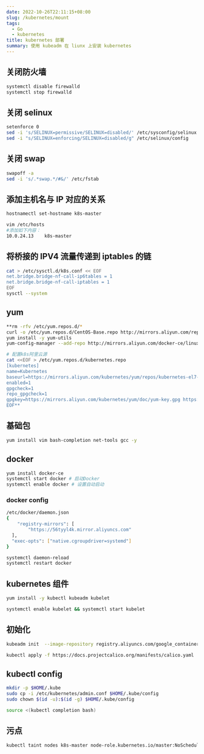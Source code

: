 ```yaml
---
date: 2022-10-26T22:11:15+08:00
slug: /kubernetes/mount
tags:
  - Go
  - kubernetes
title: kubernetes 部署
summary: 使用 kubeadm 在 liunx 上安装 kubernetes
---
```

## 关闭防火墙

```bash
systemctl disable firewalld
systemctl stop firewalld
```

## 关闭 selinux

```bash
setenforce 0
sed -i 's/SELINUX=permissive/SELINUX=disabled/' /etc/sysconfig/selinux
sed -i "s/SELINUX=enforcing/SELINUX=disabled/g" /etc/selinux/config
```

## 关闭 swap

```bash
swapoff -a
sed -i 's/.*swap.*/#&/' /etc/fstab
```

## 添加主机名与 IP 对应的关系

```bash
hostnamectl set-hostname k8s-master

vim /etc/hosts
#添加如下内容：
10.0.24.13    k8s-master
```

## 将桥接的 IPV4 流量传递到 iptables 的链

```bash
cat > /etc/sysctl.d/k8s.conf << EOF
net.bridge.bridge-nf-call-ip6tables = 1
net.bridge.bridge-nf-call-iptables = 1
EOF
sysctl --system
```

## yum

```bash
**rm -rfv /etc/yum.repos.d/*
curl -o /etc/yum.repos.d/CentOS-Base.repo http://mirrors.aliyun.com/repo/Centos-8.repo
yum install -y yum-utils
yum-config-manager --add-repo http://mirrors.aliyun.com/docker-ce/linux/centos/docker-ce.repo

# 配置k8s阿里云源
cat <<EOF > /etc/yum.repos.d/kubernetes.repo
[kubernetes]
name=Kubernetes
baseurl=https://mirrors.aliyun.com/kubernetes/yum/repos/kubernetes-el7-x86_64/
enabled=1
gpgcheck=1
repo_gpgcheck=1
gpgkey=https://mirrors.aliyun.com/kubernetes/yum/doc/yum-key.gpg https://mirrors.aliyun.com/kubernetes/yum/doc/rpm-package-key.gpg
EOF**
```

## 基础包

```bash
yum install vim bash-completion net-tools gcc -y
```

## docker

```bash
yum install docker-ce
systemctl start docker # 启动Docker
systemctl enable docker # 设置自动启动
```

### docker config

```bash
/etc/docker/daemon.json
{
	"registry-mirrors": [
		"https://56tyyl4k.mirror.aliyuncs.com"
  ],
  "exec-opts": ["native.cgroupdriver=systemd"]
}

systemctl daemon-reload
systemctl restart docker
```

## kubernetes 组件

```bash
yum install -y kubectl kubeadm kubelet

systemctl enable kubelet && systemctl start kubelet
```

## 初始化

```bash
kubeadm init  --image-repository registry.aliyuncs.com/google_containers --kubernetes-version v1.23.1 --pod-network-cidr=10.0.24.13/16

kubectl apply -f https://docs.projectcalico.org/manifests/calico.yaml
```

## kubectl config

```bash
mkdir -p $HOME/.kube
sudo cp -i /etc/kubernetes/admin.conf $HOME/.kube/config
sudo chown $(id -u):$(id -g) $HOME/.kube/config

source <(kubectl completion bash)
```

## 污点

```bash
kubectl taint nodes k8s-master node-role.kubernetes.io/master:NoSchedule-
```
